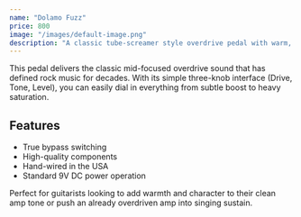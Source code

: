 ```yaml
---
name: "Dolamo Fuzz"
price: 800
image: "/images/default-image.png"
description: "A classic tube-screamer style overdrive pedal with warm, natural saturation perfect for blues and rock tones."
---
```


This pedal delivers the classic mid-focused overdrive sound that has defined rock music for decades. With its simple three-knob interface (Drive, Tone, Level), you can easily dial in everything from subtle boost to heavy saturation.

## Features
- True bypass switching
- High-quality components
- Hand-wired in the USA
- Standard 9V DC power operation

Perfect for guitarists looking to add warmth and character to their clean amp tone or push an already overdriven amp into singing sustain.
